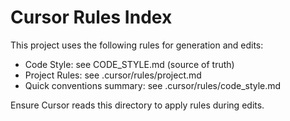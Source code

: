 # Cursor Rules Index

This project uses the following rules for generation and edits:

- Code Style: see CODE_STYLE.md (source of truth)
- Project Rules: see .cursor/rules/project.md
- Quick conventions summary: see .cursor/rules/code_style.md

Ensure Cursor reads this directory to apply rules during edits.
